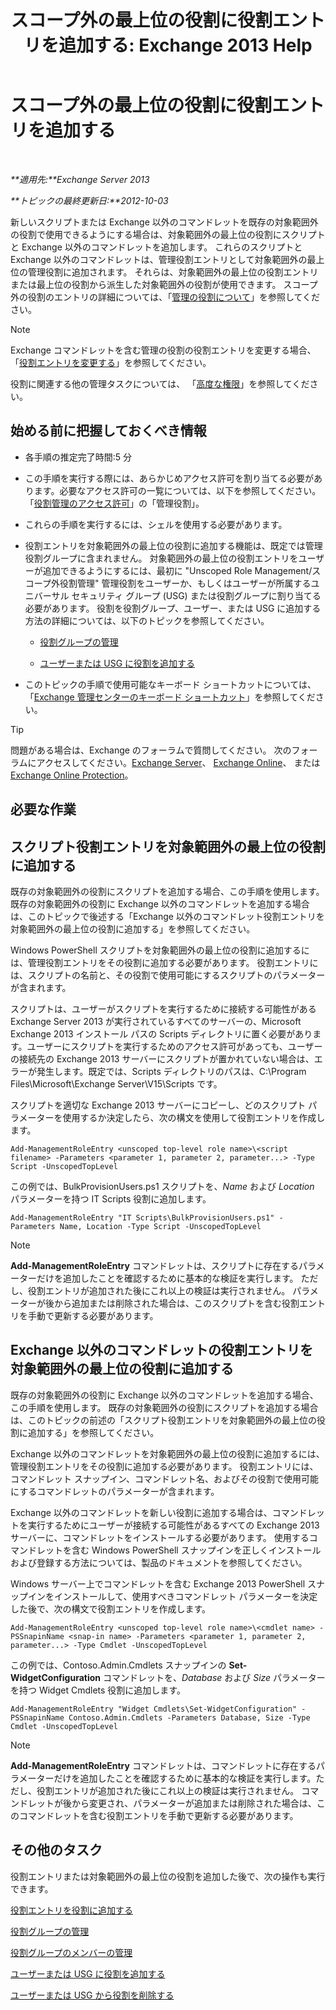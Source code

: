 ﻿---
title: 'スコープ外の最上位の役割に役割エントリを追加する: Exchange 2013 Help'
TOCTitle: スコープ外の最上位の役割に役割エントリを追加する
ms:assetid: 52fd3f20-c348-49d5-9bdb-f2cbf780cf2d
ms:mtpsurl: https://technet.microsoft.com/ja-jp/library/Dd979789(v=EXCHG.150)
ms:contentKeyID: 49896254
ms.date: 04/24/2018
mtps_version: v=EXCHG.150
ms.translationtype: HT
---

# スコープ外の最上位の役割に役割エントリを追加する

 

_**適用先:**Exchange Server 2013_

_**トピックの最終更新日:**2012-10-03_

新しいスクリプトまたは Exchange 以外のコマンドレットを既存の対象範囲外の役割で使用できるようにする場合は、対象範囲外の最上位の役割にスクリプトと Exchange 以外のコマンドレットを追加します。 これらのスクリプトと Exchange 以外のコマンドレットは、管理役割エントリとして対象範囲外の最上位の管理役割に追加されます。 それらは、対象範囲外の最上位の役割エントリまたは最上位の役割から派生した対象範囲外の役割が使用できます。 スコープ外の役割のエントリの詳細については、「[管理の役割について](understanding-management-roles-exchange-2013-help.md)」を参照してください。


> [!NOTE]
> Exchange コマンドレットを含む管理の役割の役割エントリを変更する場合、「<A href="change-a-role-entry-exchange-2013-help.md">役割エントリを変更する</A>」を参照してください。



役割に関連する他の管理タスクについては、 「[高度な権限](advanced-permissions-exchange-2013-help.md)」を参照してください。

## 始める前に把握しておくべき情報

  - 各手順の推定完了時間:5 分

  - この手順を実行する際には、あらかじめアクセス許可を割り当てる必要があります。必要なアクセス許可の一覧については、以下を参照してください。「[役割管理のアクセス許可](role-management-permissions-exchange-2013-help.md)」の「管理役割」。

  - これらの手順を実行するには、シェルを使用する必要があります。

  - 役割エントリを対象範囲外の最上位の役割に追加する機能は、既定では管理役割グループに含まれません。 対象範囲外の最上位の役割エントリをユーザーが追加できるようにするには、最初に "Unscoped Role Management/スコープ外役割管理" 管理役割をユーザーか、もしくはユーザーが所属するユニバーサル セキュリティ グループ (USG) または役割グループに割り当てる必要があります。 役割を役割グループ、ユーザー、または USG に追加する方法の詳細については、以下のトピックを参照してください。
    
      - [役割グループの管理](manage-role-groups-exchange-2013-help.md)
    
      - [ユーザーまたは USG に役割を追加する](add-a-role-to-a-user-or-usg-exchange-2013-help.md)

  - このトピックの手順で使用可能なキーボード ショートカットについては、「[Exchange 管理センターのキーボード ショートカット](keyboard-shortcuts-in-the-exchange-admin-center-exchange-online-protection-help.md)」を参照してください。


> [!TIP]
> 問題がある場合は、Exchange のフォーラムで質問してください。 次のフォーラムにアクセスしてください。<A href="https://go.microsoft.com/fwlink/p/?linkid=60612">Exchange Server</A>、 <A href="https://go.microsoft.com/fwlink/p/?linkid=267542">Exchange Online</A>、 または <A href="https://go.microsoft.com/fwlink/p/?linkid=285351">Exchange Online Protection</A>。



## 必要な作業

## スクリプト役割エントリを対象範囲外の最上位の役割に追加する

既存の対象範囲外の役割にスクリプトを追加する場合、この手順を使用します。既存の対象範囲外の役割に Exchange 以外のコマンドレットを追加する場合は、このトピックで後述する「Exchange 以外のコマンドレット役割エントリを対象範囲外の最上位の役割に追加する」を参照してください。

Windows PowerShell スクリプトを対象範囲外の最上位の役割に追加するには、管理役割エントリをその役割に追加する必要があります。 役割エントリには、スクリプトの名前と、その役割で使用可能にするスクリプトのパラメーターが含まれます。

スクリプトは、ユーザーがスクリプトを実行するために接続する可能性がある Exchange Server 2013 が実行されているすべてのサーバーの、Microsoft Exchange 2013 インストール パスの Scripts ディレクトリに置く必要があります。ユーザーにスクリプトを実行するためのアクセス許可があっても、ユーザーの接続先の Exchange 2013 サーバーにスクリプトが置かれていない場合は、エラーが発生します。既定では、Scripts ディレクトリのパスは、C:\\Program Files\\Microsoft\\Exchange Server\\V15\\Scripts です。

スクリプトを適切な Exchange 2013 サーバーにコピーし、どのスクリプト パラメーターを使用するか決定したら、次の構文を使用して役割エントリを作成します。

    Add-ManagementRoleEntry <unscoped top-level role name>\<script filename> -Parameters <parameter 1, parameter 2, parameter...> -Type Script -UnscopedTopLevel

この例では、BulkProvisionUsers.ps1 スクリプトを、*Name* および *Location* パラメーターを持つ IT Scripts 役割に追加します。

    Add-ManagementRoleEntry "IT Scripts\BulkProvisionUsers.ps1" -Parameters Name, Location -Type Script -UnscopedTopLevel


> [!NOTE]
> <STRONG>Add-ManagementRoleEntry</STRONG> コマンドレットは、スクリプトに存在するパラメーターだけを追加したことを確認するために基本的な検証を実行します。 ただし、役割エントリが追加された後にこれ以上の検証は実行されません。 パラメーターが後から追加または削除された場合は、このスクリプトを含む役割エントリを手動で更新する必要があります。



## Exchange 以外のコマンドレットの役割エントリを対象範囲外の最上位の役割に追加する

既存の対象範囲外の役割に Exchange 以外のコマンドレットを追加する場合、この手順を使用します。 既存の対象範囲外の役割にスクリプトを追加する場合は、このトピックの前述の「スクリプト役割エントリを対象範囲外の最上位の役割に追加する」を参照してください。

Exchange 以外のコマンドレットを対象範囲外の最上位の役割に追加するには、管理役割エントリをその役割に追加する必要があります。 役割エントリには、コマンドレット スナップイン、コマンドレット名、およびその役割で使用可能にするコマンドレットのパラメーターが含まれます。

Exchange 以外のコマンドレットを新しい役割に追加する場合は、コマンドレットを実行するためにユーザーが接続する可能性があるすべての Exchange 2013 サーバーに、コマンドレットをインストールする必要があります。 使用するコマンドレットを含む Windows PowerShell スナップインを正しくインストールおよび登録する方法については、製品のドキュメントを参照してください。

Windows サーバー上でコマンドレットを含む Exchange 2013 PowerShell スナップインをインストールして、使用すべきコマンドレット パラメーターを決定した後で、次の構文で役割エントリを作成します。

    Add-ManagementRoleEntry <unscoped top-level role name>\<cmdlet name> -PSSnapinName <snap-in name> -Parameters <parameter 1, parameter 2, parameter...> -Type Cmdlet -UnscopedTopLevel

この例では、Contoso.Admin.Cmdlets スナップインの **Set-WidgetConfiguration** コマンドレットを、*Database* および *Size* パラメーターを持つ Widget Cmdlets 役割に追加します。

    Add-ManagementRoleEntry "Widget Cmdlets\Set-WidgetConfiguration" -PSSnapinName Contoso.Admin.Cmdlets -Parameters Database, Size -Type Cmdlet -UnscopedTopLevel


> [!NOTE]
> <STRONG>Add-ManagementRoleEntry</STRONG> コマンドレットは、コマンドレットに存在するパラメーターだけを追加したことを確認するために基本的な検証を実行します。ただし、役割エントリが追加された後にこれ以上の検証は実行されません。 コマンドレットが後から変更され、パラメーターが追加または削除された場合は、このコマンドレットを含む役割エントリを手動で更新する必要があります。



## その他のタスク

役割エントリまたは対象範囲外の最上位の役割を追加した後で、次の操作も実行できます。

[役割エントリを役割に追加する](add-a-role-entry-to-a-role-exchange-2013-help.md)

[役割グループの管理](manage-role-groups-exchange-2013-help.md)

[役割グループのメンバーの管理](manage-role-group-members-exchange-2013-help.md)

[ユーザーまたは USG に役割を追加する](add-a-role-to-a-user-or-usg-exchange-2013-help.md)

[ユーザーまたは USG から役割を削除する](remove-a-role-from-a-user-or-usg-exchange-2013-help.md)

